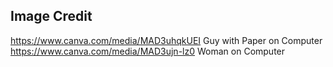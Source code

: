 ## Image Credit

https://www.canva.com/media/MAD3uhqkUEI Guy with Paper on Computer
https://www.canva.com/media/MAD3ujn-lz0 Woman on Computer